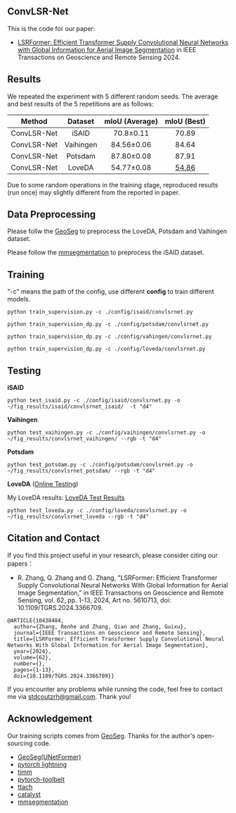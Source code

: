## ConvLSR-Net
This is the code for our paper:

* [LSRFormer: Efficient Transformer Supply Convolutional Neural Networks with Global Information for Aerial Image Segmentation](https://ieeexplore.ieee.org/document/10438484) in IEEE Transactions on Geoscience and Remote Sensing 2024.

  
## Results

We repeated the experiment with 5 different random seeds. The average and best results of the 5 repetitions are as follows:

|    Method     |  Dataset  |  mIoU (Average) | mIoU (Best) |
|:-------------:|:---------:|:-----:|:-----:|
|  ConvLSR-Net   |   iSAID   |  70.8±0.11  | 70.89 |
|  ConvLSR-Net   | Vaihingen |  84.56±0.06 | 84.64 |
|  ConvLSR-Net   |  Potsdam  |  87.80±0.08 | 87.91 |
|  ConvLSR-Net   |  LoveDA   |  54.77±0.08 | [54.86](https://codalab.lisn.upsaclay.fr/my/competition/submission/340641/detailed_results)|

Due to some random operations in the training stage, reproduced results (run once) may slightly different from the reported in paper.


## Data Preprocessing

Please follw the [GeoSeg](https://github.com/WangLibo1995/GeoSeg) to preprocess the LoveDA, Potsdam and Vaihingen dataset.

Please follow the [mmsegmentation](https://github.com/open-mmlab/mmsegmentation/blob/main/docs/en/user_guides/2_dataset_prepare.md#isaid) to preprocess the iSAID dataset. 



## Training

"-c" means the path of the config, use different **config** to train different models.

```shell
python train_supervision.py -c ./config/isaid/convlsrnet.py
```

```shell
python train_supervision_dp.py -c ./config/potsdam/convlsrnet.py
```

```shell
python train_supervision_dp.py -c ./config/vahingen/convlsrnet.py
```

```shell
python train_supervision_dp.py -c ./config/loveda/convlsrnet.py
```

## Testing

**iSAID** 
```shell
python test_isaid.py -c ./config/isaid/convlsrnet.py -o ~/fig_results/isaid/convlsrnet_isaid/  -t "d4"
```

**Vaihingen**
```shell
python test_vaihingen.py -c ./config/vaihingen/convlsrnet.py -o ~/fig_results/convlsrnet_vaihingen/ --rgb -t "d4"
```

**Potsdam**
```shell
python test_potsdam.py -c ./config/potsdam/convlsrnet.py -o ~/fig_results/convlsrnet_potsdam/ --rgb -t "d4"
```

**LoveDA** ([Online Testing](https://codalab.lisn.upsaclay.fr/competitions/421))

My LoveDA results: [LoveDA Test Results](https://codalab.lisn.upsaclay.fr/my/competition/submission/340641/detailed_results/)

```shell
python test_loveda.py -c ./config/loveda/convlsrnet.py -o ~/fig_results/convlsrnet_loveda --rgb -t "d4"
```


## Citation and Contact

If you find this project useful in your research, please consider citing our papers：

* R. Zhang, Q. Zhang and G. Zhang, "LSRFormer: Efficient Transformer Supply Convolutional Neural Networks With Global Information for Aerial Image Segmentation," in IEEE Transactions on Geoscience and Remote Sensing, vol. 62, pp. 1-13, 2024, Art no. 5610713, doi: 10.1109/TGRS.2024.3366709.


```shell
@ARTICLE{10438484,
  author={Zhang, Renhe and Zhang, Qian and Zhang, Guixu},
  journal={IEEE Transactions on Geoscience and Remote Sensing}, 
  title={LSRFormer: Efficient Transformer Supply Convolutional Neural Networks With Global Information for Aerial Image Segmentation}, 
  year={2024},
  volume={62},
  number={},
  pages={1-13},
  doi={10.1109/TGRS.2024.3366709}}
```

If you encounter any problems while running the code, feel free to contact me via [stdcoutzrh@gmail.com](stdcoutzrh@gmail.com). Thank you!


## Acknowledgement

Our training scripts comes from [GeoSeg](https://github.com/WangLibo1995/GeoSeg). Thanks for the author's open-sourcing code.
- [GeoSeg(UNetFormer)](https://github.com/WangLibo1995/GeoSeg)
- [pytorch lightning](https://www.pytorchlightning.ai/)
- [timm](https://github.com/rwightman/pytorch-image-models)
- [pytorch-toolbelt](https://github.com/BloodAxe/pytorch-toolbelt)
- [ttach](https://github.com/qubvel/ttach)
- [catalyst](https://github.com/catalyst-team/catalyst)
- [mmsegmentation](https://github.com/open-mmlab/mmsegmentation)
